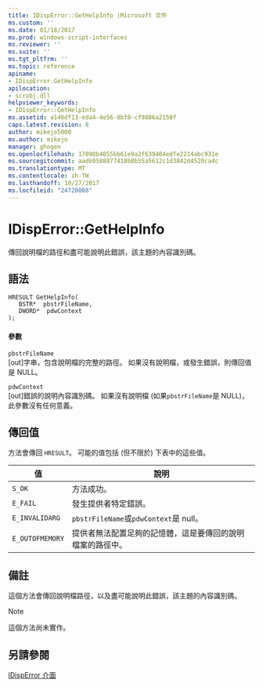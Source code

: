 ```yaml
---
title: IDispError::GetHelpInfo |Microsoft 文件
ms.custom: ''
ms.date: 01/18/2017
ms.prod: windows-script-interfaces
ms.reviewer: ''
ms.suite: ''
ms.tgt_pltfrm: ''
ms.topic: reference
apiname:
- IDispError.GetHelpInfo
apilocation:
- scrobj.dll
helpviewer_keywords:
- IDispError::GetHelpInfo
ms.assetid: a146df13-eda4-4e56-8bf0-cf9886a2150f
caps.latest.revision: 8
author: mikejo5000
ms.author: mikejo
manager: ghogen
ms.openlocfilehash: 17098b4055bb61e9a2f639404edfe2214abc931e
ms.sourcegitcommit: aadb9588877418b8b55a5612c1d3842d4520ca4c
ms.translationtype: MT
ms.contentlocale: zh-TW
ms.lasthandoff: 10/27/2017
ms.locfileid: "24728008"
---
```

# <a name="idisperrorgethelpinfo"></a>IDispError::GetHelpInfo
傳回說明檔的路徑和盡可能說明此錯誤，該主題的內容識別碼。  
  
## <a name="syntax"></a>語法  
  
```  
HRESULT GetHelpInfo(  
   BSTR*  pbstrFileName,  
   DWORD*  pdwContext  
);  
```  
  
#### <a name="parameters"></a>參數  
 `pbstrFileName`  
 [out]字串，包含說明檔的完整的路徑。 如果沒有說明檔，或發生錯誤，則傳回值是 NULL。  
  
 `pdwContext`  
 [out]錯誤的說明內容識別碼。 如果沒有說明檔 (如果`pbstrFileName`是 NULL)，此參數沒有任何意義。  
  
## <a name="return-value"></a>傳回值  
 方法會傳回 `HRESULT`。 可能的值包括 (但不限於) 下表中的這些值。  
  
|值|說明|  
|-----------|-----------------|  
|`S_OK`|方法成功。|  
|`E_FAIL`|發生提供者特定錯誤。|  
|`E_INVALIDARG`|`pbstrFileName`或`pdwContext`是 null。|  
|`E_OUTOFMEMORY`|提供者無法配置足夠的記憶體，這是要傳回的說明檔案的路徑中。|  
  
## <a name="remarks"></a>備註  
 這個方法會傳回說明檔路徑，以及盡可能說明此錯誤，該主題的內容識別碼。  
  
> [!NOTE]
>  這個方法尚未實作。  
  
## <a name="see-also"></a>另請參閱  
 [IDispError 介面](../../winscript/reference/idisperror-interface.md)